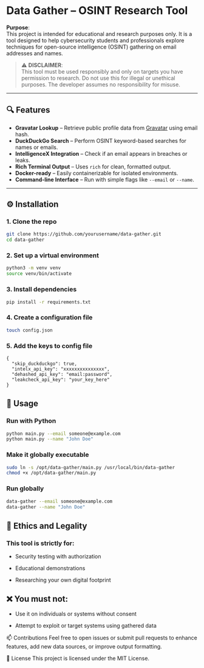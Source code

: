 # Data Gather – OSINT Research Tool

**Purpose**:  
This project is intended for educational and research purposes only. It is a tool designed to help cybersecurity students and professionals explore techniques for open-source intelligence (OSINT) gathering on email addresses and names.

> ⚠️ **DISCLAIMER**:  
> This tool must be used responsibly and only on targets you have permission to research. Do not use this for illegal or unethical purposes. The developer assumes no responsibility for misuse.

---

## 🔍 Features

- **Gravatar Lookup** – Retrieve public profile data from [Gravatar](https://gravatar.com) using email hash.
- **DuckDuckGo Search** – Perform OSINT keyword-based searches for names or emails.
- **IntelligenceX Integration** – Check if an email appears in breaches or leaks.
- **Rich Terminal Output** – Uses `rich` for clean, formatted output.
- **Docker-ready** – Easily containerizable for isolated environments.
- **Command-line Interface** – Run with simple flags like `--email` or `--name`.

---

## ⚙️ Installation

### 1. Clone the repo

```bash
git clone https://github.com/yourusername/data-gather.git
cd data-gather
```

### 2. Set up a virtual environment
```bash
python3 -m venv venv
source venv/bin/activate
```

### 3. Install dependencies
```bash 
pip install -r requirements.txt
```

### 4. Create a configuration file
```bash
touch config.json
```

### 5. Add the keys to config file
```
{
  "skip_duckduckgo": true,
  "intelx_api_key": "xxxxxxxxxxxxxxx",
  "dehashed_api_key": "email:password",
  "leakcheck_api_key": "your_key_here"
}
```

## 🚀 Usage

### Run with Python
```bash 
python main.py --email someone@example.com
python main.py --name "John Doe"
```

### Make it globally executable
```bash
sudo ln -s /opt/data-gather/main.py /usr/local/bin/data-gather
chmod +x /opt/data-gather/main.py
```

### Run globally
```bash
data-gather --email someone@example.com
data-gather --name "John Doe"
```

## 🔐 Ethics and Legality

### This tool is strictly for:

- Security testing with authorization

- Educational demonstrations

- Researching your own digital footprint

## ❌ You must not:
- Use it on individuals or systems without consent

- Attempt to exploit or target systems using gathered data

📫 Contributions
Feel free to open issues or submit pull requests to enhance features, add new data sources, or improve output formatting.

📝 License
This project is licensed under the MIT License.


